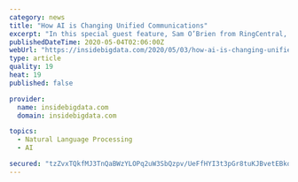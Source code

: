 ```yaml
---
category: news
title: "How AI is Changing Unified Communications"
excerpt: "In this special guest feature, Sam O’Brien from RingCentral, outlines how AI-driven tools and advancements are changing the face of UC for businesses. And while it’s still early days in the amalgamation of AI and UC,"
publishedDateTime: 2020-05-04T02:06:00Z
webUrl: "https://insidebigdata.com/2020/05/03/how-ai-is-changing-unified-communications/"
type: article
quality: 19
heat: 19
published: false

provider:
  name: insidebigdata.com
  domain: insidebigdata.com

topics:
  - Natural Language Processing
  - AI

secured: "tzZvxTQkfMJ3TnQaBWzYLOPq2uW3SbQzpv/UeFfHYI3t3pGr8tuKJBvetEBkqBa5XFc6j8wI2p+apbMGaAX7g5kwlsMP94OQzn8w5bJ2BPUBzY9CvzhVseApxtXGP4N+3wWrwjAY4DQdA2VikBAN2DqenB8vI+JgCrw58cwidHYqaGAHp58EhYvzCDBGnqjkRcA9dtjbAgl6IlS4fGOZesEk/yzt/8LBebgvhuLjW1GrF5PnE3S4C46dbIkv1Evkw5VOULwbzqmRe7Z/rvN9sxQXElDIhrG8hO9kv/yyoWThIiI97YpcR8Qn+WgTYj8G7S6sIH4nh3dlXzcd3Ar4luMU15ymFp9DGv3lmo6tQfx72sHiXHzO1Urz2N1NYYfH/+tntUmplsXZmKp454LwM3+phqcAcWgqK4mzAijmwpsBKAIZrd/mLeMdlO1u73ZsjwNWCdQqfhSr+wuNvVRE3drPgmo+sQNSIN2XDOQUC/E=;QMmw+g1gJ6UNK98OAx0O9g=="
---
```


